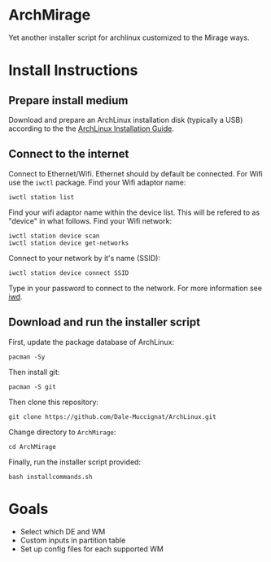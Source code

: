 # ArchMirage

Yet another installer script for archlinux customized to the Mirage ways.

# Install Instructions

## Prepare install medium

Download and prepare an ArchLinux installation disk (typically a USB) according to the the [ArchLinux Installation Guide](https://wiki.archlinux.org/title/installation_guide).

## Connect to the internet

Connect to Ethernet/Wifi. Ethernet should by default be connected. For Wifi use the `iwctl` package.
Find your Wifi adaptor name:
```
iwctl station list
```
Find your wifi adaptor name within the device list. This will be refered to as "device" in what follows. Find your Wifi network:
```
iwctl station device scan
iwctl station device get-networks
```
Connect to your network by it's name (SSID):
```
iwctl station device connect SSID
```
Type in your password to connect to the network. For more information see [iwd](https://wiki.archlinux.org/title/Iwd).

## Download and run the installer script

First, update the package database of ArchLinux:
```
pacman -Sy
```
Then install git:
```
pacman -S git
```
Then clone this repository:
```
git clone https://github.com/Dale-Muccignat/ArchLinux.git
```
Change directory to `ArchMirage`:
```
cd ArchMirage
```
Finally, run the installer script provided:
```
bash installcommands.sh
```

# Goals
- Select which DE and WM
- Custom inputs in partition table
- Set up config files for each supported WM
